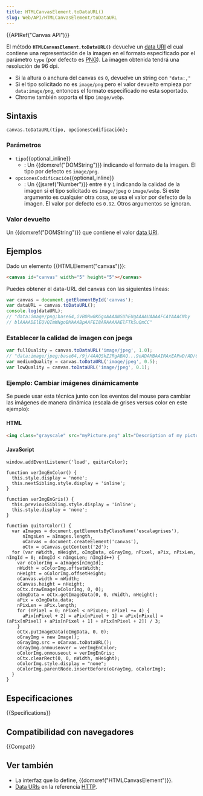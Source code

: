 ```yaml
---
title: HTMLCanvasElement.toDataURL()
slug: Web/API/HTMLCanvasElement/toDataURL
---
```


{{APIRef("Canvas API")}}

El método **`HTMLCanvasElement.toDataURL()`** devuelve un [data URI](/es/docs/Web/HTTP/data_URIs) el cual contiene una representación de la imagen en el formato especificado por el parámetro `type` (por defecto es [PNG](https://en.wikipedia.org/wiki/Portable_Network_Graphics)). La imagen obtenida tendrá una resolución de 96 dpi.

- Si la altura o anchura del canvas es `0`, devuelve un string con `"data:,"`
- Si el tipo solicitado no es `image/png` pero el valor devuelto empieza por `data:image/png`, entonces el formato especificado no esta soportado.
- Chrome también soporta el tipo `image/webp`.

## Sintaxis

```
canvas.toDataURL(tipo, opcionesCodificación);
```

### Parámetros

- `tipo`{{optional_inline}}
  - : Un {{domxref("DOMString")}} indicando el formato de la imagen. El tipo por defecto es `image/png`.
- `opcionesCodificación`{{optional_inline}}
  - : Un {{jsxref("Number")}} entre `0` y `1` indicando la calidad de la imagen si el tipo solicitado es `image/jpeg` o `image/webp`.
    Si este argumento es cualquier otra cosa, se usa el valor por defecto de la imagen. El valor por defecto es `0.92`. Otros argumentos se ignoran.

### Valor devuelto

Un {{domxref("DOMString")}} que contiene el valor [data URI](/es/docs/Web/HTTP/data_URIs).

## Ejemplos

Dado un elemento {{HTMLElement("canvas")}}:

```html
<canvas id="canvas" width="5" height="5"></canvas>
```

Puedes obtener el data-URL del canvas con las siguientes líneas:

```js
var canvas = document.getElementById('canvas');
var dataURL = canvas.toDataURL();
console.log(dataURL);
// "data:image/png;base64,iVBORw0KGgoAAAANSUhEUgAAAAUAAAAFCAYAAACNby
// blAAAADElEQVQImWNgoBMAAABpAAFEI8ARAAAAAElFTkSuQmCC"
```

### Establecer la calidad de imagen con jpegs

```js
var fullQuality = canvas.toDataURL('image/jpeg', 1.0);
// "data:image/jpeg;base64,/9j/4AAQSkZJRgABAQ...9oADAMBAAIRAxEAPwD/AD/6AP/Z"
var mediumQuality = canvas.toDataURL('image/jpeg', 0.5);
var lowQuality = canvas.toDataURL('image/jpeg', 0.1);
```

### Ejemplo: Cambiar imágenes dinámicamente

Se puede usar esta técnica junto con los eventos del mouse para cambiar las imágenes de manera dinámica (escala de grises versus color en este ejemplo):

#### HTML

```html
<img class="grayscale" src="myPicture.png" alt="Description of my picture" />
```

#### JavaScript

```
window.addEventListener('load', quitarColor);

function verImgEnColor() {
  this.style.display = 'none';
  this.nextSibling.style.display = 'inline';
}

function verImgEnGris() {
  this.previousSibling.style.display = 'inline';
  this.style.display = 'none';
}

function quitarColor() {
  var aImages = document.getElementsByClassName('escalagrises'),
      nImgsLen = aImages.length,
      oCanvas = document.createElement('canvas'),
      oCtx = oCanvas.getContext('2d');
  for (var nWidth, nHeight, oImgData, oGrayImg, nPixel, aPix, nPixLen, nImgId = 0; nImgId < nImgsLen; nImgId++) {
    var oColorImg = aImages[nImgId];
    nWidth = oColorImg.offsetWidth;
    nHeight = oColorImg.offsetHeight;
    oCanvas.width = nWidth;
    oCanvas.height = nHeight;
    oCtx.drawImage(oColorImg, 0, 0);
    oImgData = oCtx.getImageData(0, 0, nWidth, nHeight);
    aPix = oImgData.data;
    nPixLen = aPix.length;
    for (nPixel = 0; nPixel < nPixLen; nPixel += 4) {
      aPix[nPixel + 2] = aPix[nPixel + 1] = aPix[nPixel] = (aPix[nPixel] + aPix[nPixel + 1] + aPix[nPixel + 2]) / 3;
    }
    oCtx.putImageData(oImgData, 0, 0);
    oGrayImg = new Image();
    oGrayImg.src = oCanvas.toDataURL();
    oGrayImg.onmouseover = verImgEnColor;
    oColorImg.onmouseout = verImgEnGris;
    oCtx.clearRect(0, 0, nWidth, nHeight);
    oColorImg.style.display = "none";
    oColorImg.parentNode.insertBefore(oGrayImg, oColorImg);
  }
}
```

## Especificaciones

{{Specifications}}

## Compatibilidad con navegadores

{{Compat}}

## Ver también

- La interfaz que lo define, {{domxref("HTMLCanvasElement")}}.
- [Data URIs](/es/docs/Web/HTTP/data_URIs) en la referencía [HTTP](/es/docs/Web/HTTP).
